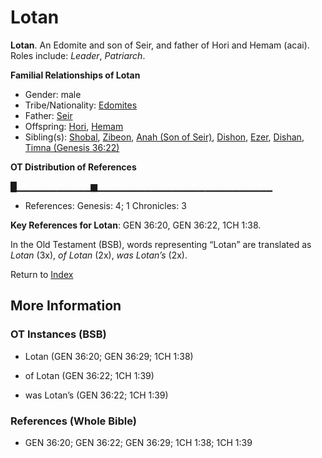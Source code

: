 # Lotan
**Lotan**. 
An Edomite and son of Seir, and father of Hori and Hemam (acai). 
Roles include: 
_Leader_, _Patriarch_. 




**Familial Relationships of Lotan**


* Gender: male
* Tribe/Nationality: [Edomites](../../../groups/md/acai/Edom.md)
* Father: [Seir](Seir.md)
* Offspring: [Hori](Hori.md), [Hemam](Hemam.md)
* Sibling(s): [Shobal](Shobal.md), [Zibeon](Zibeon.2.md), [Anah (Son of Seir)](Anah.2.md), [Dishon](Dishon.md), [Ezer](Ezer.md), [Dishan](Dishan.md), [Timna (Genesis 36:22)](Timna.2.md)


**OT Distribution of References**

█▁▁▁▁▁▁▁▁▁▁▁▆▁▁▁▁▁▁▁▁▁▁▁▁▁▁▁▁▁▁▁▁▁▁▁▁▁▁
* References: Genesis: 4; 1 Chronicles: 3



**Key References for Lotan**: 
GEN 36:20, GEN 36:22, 1CH 1:38. 


In the Old Testament (BSB), words representing “Lotan” are translated as 
*Lotan* (3x), *of Lotan* (2x), *was Lotan’s* (2x). 




Return to [Index](00-Index.md)

## More Information

### OT Instances (BSB)

* Lotan (GEN 36:20; GEN 36:29; 1CH 1:38)

* of Lotan (GEN 36:22; 1CH 1:39)

* was Lotan’s (GEN 36:22; 1CH 1:39)



### References (Whole Bible)

* GEN 36:20; GEN 36:22; GEN 36:29; 1CH 1:38; 1CH 1:39



